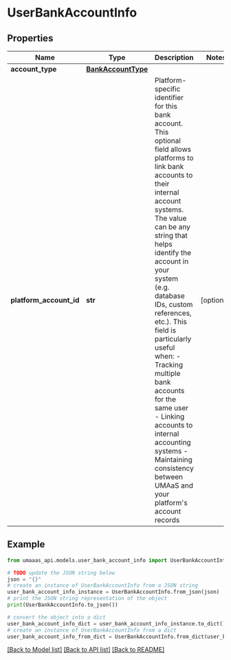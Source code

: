 # UserBankAccountInfo


## Properties

Name | Type | Description | Notes
------------ | ------------- | ------------- | -------------
**account_type** | [**BankAccountType**](BankAccountType.md) |  | 
**platform_account_id** | **str** | Platform-specific identifier for this bank account. This optional field allows platforms to link bank accounts to their internal account systems. The value can be any string that helps identify the account in your system (e.g. database IDs, custom references, etc.).  This field is particularly useful when: - Tracking multiple bank accounts for the same user - Linking accounts to internal accounting systems - Maintaining consistency between UMAaS and your platform&#39;s account records  | [optional] 

## Example

```python
from umaaas_api.models.user_bank_account_info import UserBankAccountInfo

# TODO update the JSON string below
json = "{}"
# create an instance of UserBankAccountInfo from a JSON string
user_bank_account_info_instance = UserBankAccountInfo.from_json(json)
# print the JSON string representation of the object
print(UserBankAccountInfo.to_json())

# convert the object into a dict
user_bank_account_info_dict = user_bank_account_info_instance.to_dict()
# create an instance of UserBankAccountInfo from a dict
user_bank_account_info_from_dict = UserBankAccountInfo.from_dict(user_bank_account_info_dict)
```
[[Back to Model list]](../README.md#documentation-for-models) [[Back to API list]](../README.md#documentation-for-api-endpoints) [[Back to README]](../README.md)


